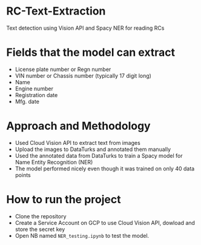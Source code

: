 # RC-Text-Extraction
Text detection using Vision API and Spacy NER for reading RCs

# Fields that the model can extract
- License plate number or Regn number
- VIN number or Chassis number (typically 17 digit long)
- Name
- Engine number
- Registration date
- Mfg. date

# Approach and Methodology
- Used Cloud Vision API to extract text from images
- Upload the images to DataTurks and annotated them manually
- Used the annotated data from DataTurks to train a Spacy model for Name Entity Recognition (NER)
- The model performed nicely even though it was trained on only 40 data points

# How to run the project
- Clone the repository
- Create a Service Account on GCP to use Cloud Vision API, dowload and store the secret key
- Open NB named `NER_testing.ipynb` to test the model.
